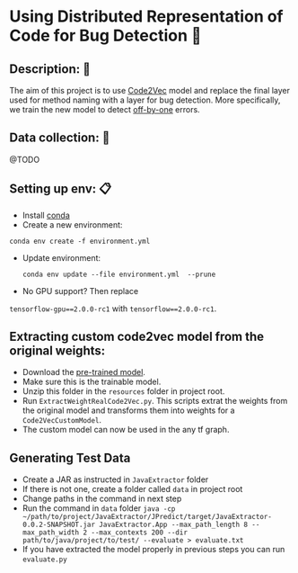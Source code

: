 # Using Distributed Representation of Code for Bug Detection :blue_book:

## Description: :newspaper:
The aim of this project is to use [Code2Vec](www.code2vec.org) model and replace the final layer used for method naming 
with a layer for bug detection. More specifically, we train the new model to detect 
[off-by-one](https://en.wikipedia.org/wiki/Off-by-one_error) errors. 

## Data collection: :floppy_disk:
@TODO 

## Setting up env: :clipboard:
* Install [conda](https://docs.conda.io/projects/conda/en/latest/user-guide/install/)
* Create a new environment:  

 `conda env create -f environment.yml`
* Update environment:  

  `conda env update --file environment.yml  --prune`
* No GPU support? Then replace   

`tensorflow-gpu==2.0.0-rc1` with `tensorflow==2.0.0-rc1`.
  
## Extracting custom code2vec model from the original weights:
* Download the [pre-trained model](`https://s3.amazonaws.com/code2vec/model/java14m_model_trainable.tar.gz`).
* Make sure this is the trainable model. 
* Unzip this folder in the `resources` folder in project root.
* Run `ExtractWeightRealCode2Vec.py`. This scripts extrat the weights from the original model 
and transforms them into weights for a `Code2VecCustomModel`.
* The custom model can now be used in the any tf graph. 


## Generating Test Data
* Create a JAR as instructed in `JavaExtractor` folder
* If there is not one, create a folder called `data` in project root
* Change paths in the command in next step
* Run the command in `data` folder `java -cp ~/path/to/project/JavaExtractor/JPredict/target/JavaExtractor-0.0.2-SNAPSHOT.jar JavaExtractor.App --max_path_length 8 --max_path_width 2 --max_contexts 200 --dir path/to/java/project/to/test/ --evaluate > evaluate.txt`
* If you have extracted the model properly in previous steps you can run `evaluate.py`

<!---
##Setting up the original code2vec project.
Run the following commands (best done in a venv):
```
git clone https://github.com/tech-srl/code2vec
cd code2vec

pip install -r requirements.txt
```
Make sure you have the correct TensorFlow version as specified in the `requirements.txt` file. As newer version do not work.


Now you have to download a pretrained model and extract it into `/code2vec/models`. Beaware this must be the trainable model.
On linux this can be done using:
```
wget https://s3.amazonaws.com/code2vec/model/java14m_model_trainable.tar.gz
tar -xvzf java14m_model_trainable.tar
```

And finally you can run the model using:
`python code2vec.py --load models/java14m_trainable/saved_model_iter8 --predict`
-->
